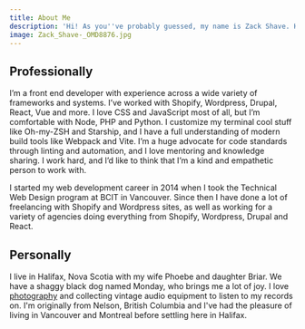 ```yaml
---
title: About Me
description: 'Hi! As you''ve probably guessed, my name is Zack Shave. Here''s a little about me:'
image: Zack_Shave-_OMD8876.jpg
---
```


## Professionally

I’m a front end developer with experience across a wide variety of frameworks and systems. I’ve worked with Shopify, Wordpress, Drupal, React, Vue and more. I love CSS and JavaScript most of all, but I’m comfortable with Node, PHP and Python. I customize my terminal cool stuff like Oh-my-ZSH and Starship, and I have a full understanding of modern build tools like Webpack and Vite. I’m a huge advocate for code standards through linting and automation, and I love mentoring and knowledge sharing. I work hard, and I’d like to think that I’m a kind and empathetic person to work with.

I started my web development career in 2014 when I took the Technical Web Design program at BCIT in Vancouver. Since then I have done a lot of freelancing with Shopify and Wordpress sites, as well as working for a variety of agencies doing everything from Shopify, Wordpress, Drupal and React. 

## Personally

I live in Halifax, Nova Scotia with my wife Phoebe and daughter Briar. We have a shaggy black dog named Monday, who brings me a lot of joy. I love <a href="https://www.instagram.com/zacharyshave" target="_blank">photography</a> and collecting vintage audio equipment to listen to my records on. I'm originally from Nelson, British Columbia and I've had the pleasure of living in Vancouver and Montreal before settling here in Halifax.